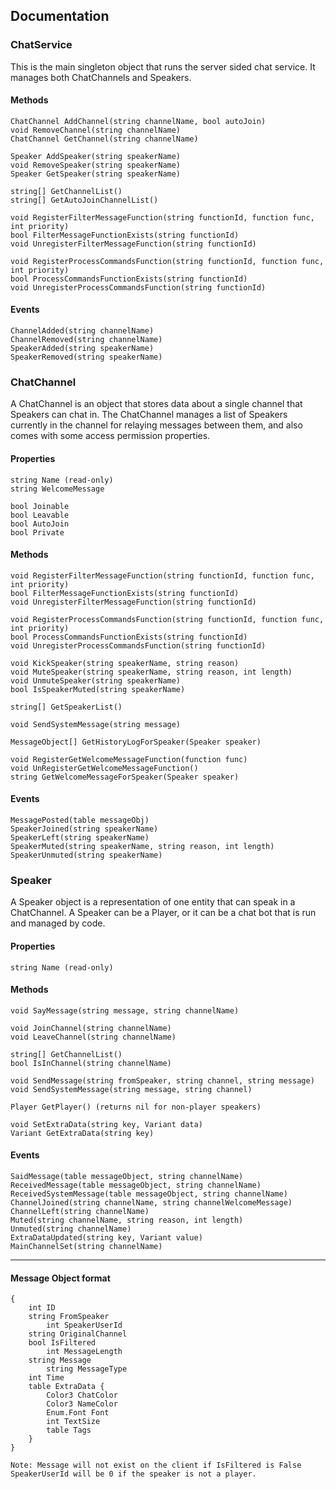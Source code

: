 ## Documentation
### ChatService
This is the main singleton object that runs the server sided chat service. It manages both ChatChannels and Speakers.

#### Methods
	ChatChannel AddChannel(string channelName, bool autoJoin)
	void RemoveChannel(string channelName)
	ChatChannel GetChannel(string channelName)

	Speaker AddSpeaker(string speakerName)
	void RemoveSpeaker(string speakerName)
	Speaker GetSpeaker(string speakerName)

	string[] GetChannelList()
	string[] GetAutoJoinChannelList()

	void RegisterFilterMessageFunction(string functionId, function func, int priority)
	bool FilterMessageFunctionExists(string functionId)
	void UnregisterFilterMessageFunction(string functionId)

	void RegisterProcessCommandsFunction(string functionId, function func, int priority)
	bool ProcessCommandsFunctionExists(string functionId)
	void UnregisterProcessCommandsFunction(string functionId)


#### Events
	ChannelAdded(string channelName)
	ChannelRemoved(string channelName)
	SpeakerAdded(string speakerName)
	SpeakerRemoved(string speakerName)


### ChatChannel
A ChatChannel is an object that stores data about a single channel that Speakers can chat in. The ChatChannel manages a list of Speakers currently in the channel for relaying messages between them, and also comes with some access permission properties.

#### Properties
	string Name (read-only)
	string WelcomeMessage

	bool Joinable
	bool Leavable
	bool AutoJoin
	bool Private

#### Methods
	void RegisterFilterMessageFunction(string functionId, function func, int priority)
	bool FilterMessageFunctionExists(string functionId)
	void UnregisterFilterMessageFunction(string functionId)

	void RegisterProcessCommandsFunction(string functionId, function func, int priority)
	bool ProcessCommandsFunctionExists(string functionId)
	void UnregisterProcessCommandsFunction(string functionId)

	void KickSpeaker(string speakerName, string reason)
	void MuteSpeaker(string speakerName, string reason, int length)
	void UnmuteSpeaker(string speakerName)
	bool IsSpeakerMuted(string speakerName)

	string[] GetSpeakerList()

	void SendSystemMessage(string message)

	MessageObject[] GetHistoryLogForSpeaker(Speaker speaker)

	void RegisterGetWelcomeMessageFunction(function func)
	void UnRegisterGetWelcomeMessageFunction()
	string GetWelcomeMessageForSpeaker(Speaker speaker)

#### Events
	MessagePosted(table messageObj)
	SpeakerJoined(string speakerName)
	SpeakerLeft(string speakerName)
	SpeakerMuted(string speakerName, string reason, int length)
	SpeakerUnmuted(string speakerName)

### Speaker
A Speaker object is a representation of one entity that can speak in a ChatChannel. A Speaker can be a Player, or it can be a chat bot that is run and managed by code.

#### Properties
	string Name (read-only)

#### Methods
	void SayMessage(string message, string channelName)

	void JoinChannel(string channelName)
	void LeaveChannel(string channelName)

	string[] GetChannelList()
	bool IsInChannel(string channelName)

	void SendMessage(string fromSpeaker, string channel, string message)
	void SendSystemMessage(string message, string channel)

	Player GetPlayer() (returns nil for non-player speakers)

	void SetExtraData(string key, Variant data)
	Variant GetExtraData(string key)

#### Events
	SaidMessage(table messageObject, string channelName)
	ReceivedMessage(table messageObject, string channelName)
	ReceivedSystemMessage(table messageObject, string channelName)
	ChannelJoined(string channelName, string channelWelcomeMessage)
	ChannelLeft(string channelName)
	Muted(string channelName, string reason, int length)
	Unmuted(string channelName)
	ExtraDataUpdated(string key, Variant value)
	MainChannelSet(string channelName)

___

#### Message Object format
```
{
    int ID
    string FromSpeaker
		int SpeakerUserId
    string OriginalChannel
    bool IsFiltered
		int MessageLength
    string Message
		string MessageType
    int Time
    table ExtraData {
        Color3 ChatColor
        Color3 NameColor
        Enum.Font Font
        int TextSize
        table Tags
    }
}
```
	Note: Message will not exist on the client if IsFiltered is False
	SpeakerUserId will be 0 if the speaker is not a player.
